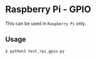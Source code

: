 # Raspberry Pi - GPIO

This can be used in `Raspberry Pi` only.

## Usage

```bash
$ python3 test_rpi_gpio.py
```
